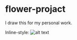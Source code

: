 # flower-projact
I draw this for my personal work.

Inline-style: 
![alt text](https://i.pinimg.com/564x/dc/f6/cc/dcf6cceaf531d0cb46bb2ee85f5b46b5.jpg)
